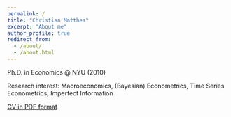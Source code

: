 ```yaml
---
permalink: /
title: "Christian Matthes"
excerpt: "About me"
author_profile: true
redirect_from: 
  - /about/
  - /about.html
---
```


Ph.D. in Economics @ NYU (2010)

Research interest: Macroeconomics, (Bayesian) Econometrics, Time Series Econometrics, Imperfect Information


[CV in PDF format](https://cm1518.github.io/files/cv.pdf)
